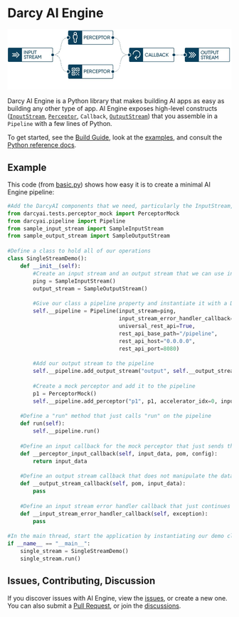 # Darcy AI Engine

![AI Engine Pipeline](.assets/pipeline-example-visual@2x-100.jpg)

Darcy AI Engine is a Python library that makes building AI apps as easy as building any other type
of app. AI Engine exposes high-level constructs ([`InputStream`](https://darcyai.github.io/darcyai/input-streams/inputstream/),
[`Perceptor`](https://darcyai.github.io/darcyai/perceptors/perceptor/), `Callback`,
[`OutputStream`](https://darcyai.github.io/darcyai/output-streams/outputstream/))
that you assemble in a `Pipeline` with a few lines of Python.

To get started, see the [Build Guide](https://docs.darcy.ai/docs/guides/build/), look
at the [examples](./src/examples), and consult
the [Python reference docs](https://darcyai.github.io/darcyai/).

## Example

This code (from [basic.py](./blob/main/src/examples/basic_pipeline/basic.py)) shows how easy it
is to create a minimal AI Engine pipeline:

```python
#Add the DarcyAI components that we need, particularly the InputStream, OutputStream, Pipeline, and PerceptorMock
from darcyai.tests.perceptor_mock import PerceptorMock
from darcyai.pipeline import Pipeline
from sample_input_stream import SampleInputStream
from sample_output_stream import SampleOutputStream

#Define a class to hold all of our operations
class SingleStreamDemo():
    def __init__(self):
        #Create an input stream and an output stream that we can use in our demo
        ping = SampleInputStream()
        output_stream = SampleOutputStream()

        #Give our class a pipeline property and instantiate it with a Darcy AI pipeline
        self.__pipeline = Pipeline(input_stream=ping,
                                   input_stream_error_handler_callback=self.__input_stream_error_handler_callback,
                                   universal_rest_api=True,
                                   rest_api_base_path="/pipeline",
                                   rest_api_host="0.0.0.0",
                                   rest_api_port=8080)

        #Add our output stream to the pipeline
        self.__pipeline.add_output_stream("output", self.__output_stream_callback, output_stream)

        #Create a mock perceptor and add it to the pipeline
        p1 = PerceptorMock()
        self.__pipeline.add_perceptor("p1", p1, accelerator_idx=0, input_callback=self.__perceptor_input_callback)

    #Define a "run" method that just calls "run" on the pipeline
    def run(self):
        self.__pipeline.run()

    #Define an input callback for the mock perceptor that just sends the data onward with no manipulation
    def __perceptor_input_callback(self, input_data, pom, config):
        return input_data

    #Define an output stream callback that does not manipulate the data
    def __output_stream_callback(self, pom, input_data):
        pass

    #Define an input stream error handler callback that just continues onward
    def __input_stream_error_handler_callback(self, exception):
        pass

#In the main thread, start the application by instantiating our demo class and calling "run"
if __name__ == "__main__":
    single_stream = SingleStreamDemo()
    single_stream.run()
```



## Issues, Contributing, Discussion

If you discover issues with AI Engine, view the [issues](https://github.com/darcyai/darcyai/issues),
or create a new one. You can also submit a [Pull Request](https://github.com/darcyai/darcyai/pulls),
or join the [discussions](https://github.com/darcyai/darcyai/discussions). 
